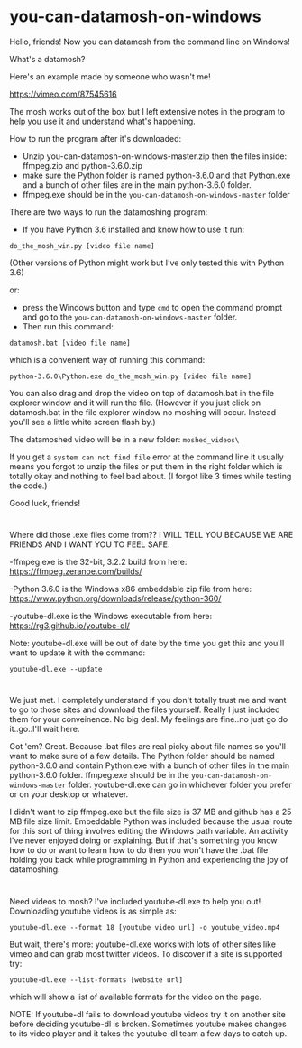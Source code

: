 # you-can-datamosh-on-windows

Hello, friends! Now you can datamosh from the command line on Windows!

What's a datamosh?

Here's an example made by someone who wasn't me!

https://vimeo.com/87545616

The mosh works out of the box but I left extensive notes in the program to help you use it and understand what's happening.

How to run the program after it's downloaded:

- Unzip you-can-datamosh-on-windows-master.zip then the files inside: ffmpeg.zip and python-3.6.0.zip
- make sure the Python folder is named python-3.6.0 and that Python.exe and a bunch of other files are in the main python-3.6.0 folder.
- ffmpeg.exe should be in the `you-can-datamosh-on-windows-master` folder

There are two ways to run the datamoshing program:

- If you have Python 3.6 installed and know how to use it run:

`do_the_mosh_win.py [video file name]`

(Other versions of Python might work but I've only tested this with Python 3.6)

or:
- press the Windows button and type `cmd` to open the command prompt and go to the `you-can-datamosh-on-windows-master` folder.
- Then run this command:

`datamosh.bat [video file name]`

which is a convenient way of running this command:

`python-3.6.0\Python.exe do_the_mosh_win.py [video file name]`

You can also drag and drop the video on top of datamosh.bat in the file explorer window and it will run the file.
(However if you just click on datamosh.bat in the file explorer window no moshing will occur. Instead you'll see a little white screen flash by.)

The datamoshed video will be in a new folder: `moshed_videos\`

If you get a `system can not find file` error at the command line it usually means you forgot to unzip the files or put them in the right folder which is totally okay and nothing to feel bad about. (I forgot like 3 times while testing the code.)

Good luck, friends!

#

Where did those .exe files come from?? I WILL TELL YOU BECAUSE WE ARE FRIENDS AND I WANT YOU TO FEEL SAFE.

-ffmpeg.exe is the 32-bit, 3.2.2 build from here:
https://ffmpeg.zeranoe.com/builds/

-Python 3.6.0 is the Windows x86 embeddable zip file from here:
https://www.python.org/downloads/release/python-360/

-youtube-dl.exe is the Windows executable from here:
https://rg3.github.io/youtube-dl/

Note: youtube-dl.exe will be out of date by the time you get this and you'll want to update it with the command:

`youtube-dl.exe --update`

#

We just met. I completely understand if you don't totally trust me and want to go to those sites and download the files yourself.
Really I just included them for your conveinence. No big deal. My feelings are fine..no just go do it..go..I'll wait here.

Got 'em? Great. Because .bat files are real picky about file names so you'll want to make sure of a few details. The Python folder should be named python-3.6.0 and contain Python.exe with a bunch of other files in the main python-3.6.0 folder. ffmpeg.exe should be in the `you-can-datamosh-on-windows-master` folder. youtube-dl.exe can go in whichever folder you prefer or on your desktop or whatever.

I didn't want to zip ffmpeg.exe but the file size is 37 MB and github has a 25 MB file size limit. Embeddable Python was included because the usual route for this sort of thing involves editing the Windows path variable. An activity I've never enjoyed doing or explaining. But if that's something you know how to do or want to learn how to do then you won't have the .bat file holding you back while programming in Python and experiencing the joy of datamoshing.

#

Need videos to mosh? I've included youtube-dl.exe to help you out!
Downloading youtube videos is as simple as:

`youtube-dl.exe --format 18 [youtube video url] -o youtube_video.mp4`

But wait, there's more: youtube-dl.exe works with lots of other sites like vimeo and can grab most twitter videos. 
To discover if a site is supported try:

`youtube-dl.exe --list-formats [website url]`

which will show a list of available formats for the video on the page.

NOTE: If youtube-dl fails to download youtube videos try it on another site before deciding youtube-dl is broken. 
Sometimes youtube makes changes to its video player and it takes the youtube-dl team a few days to catch up.
